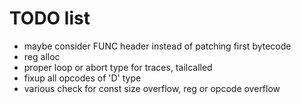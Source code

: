 # TODO list

* maybe consider FUNC header instead of patching first bytecode
* reg alloc
* proper loop or abort type for traces, tailcalled
* fixup all opcodes of 'D' type
* various check for const size overflow, reg or opcode overflow
